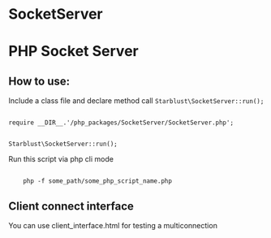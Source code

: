 # SocketServer
<h1>PHP Socket Server</h1>
<h2>How to use:</h2>
<p>Include a class file and declare method call <code>Starblust\SocketServer::run();</code> </p>
<code>
require __DIR__.'/php_packages/SocketServer/SocketServer.php';

Starblust\SocketServer::run();
</code>
<p>Run this script via php cli mode</p>
<code>
    php -f some_path/some_php_script_name.php
</code>
<h2>Client connect interface</h2>
<p>You can use client_interface.html for testing a multiconnection</p>
